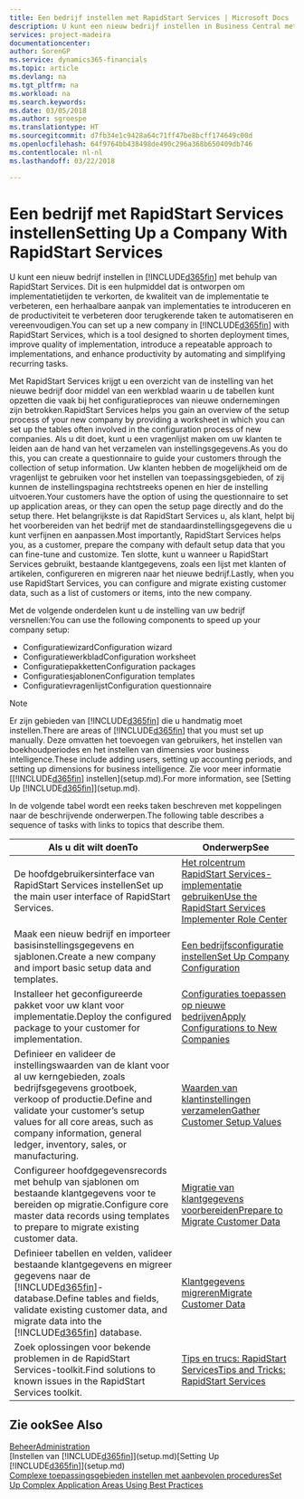 ```yaml
---
title: Een bedrijf instellen met RapidStart Services | Microsoft Docs
description: U kunt een nieuw bedrijf instellen in Business Central met behulp van RapidStart Services. Dit is een hulpmiddel dat is ontworpen om implementatietijden te verkorten, de kwaliteit van de implementatie te verbeteren, een herhaalbare aanpak van implementaties te introduceren en de productiviteit te verbeteren door terugkerende taken te automatiseren en vereenvoudigen.
services: project-madeira
documentationcenter: 
author: SorenGP
ms.service: dynamics365-financials
ms.topic: article
ms.devlang: na
ms.tgt_pltfrm: na
ms.workload: na
ms.search.keywords: 
ms.date: 03/05/2018
ms.author: sgroespe
ms.translationtype: HT
ms.sourcegitcommit: d7fb34e1c9428a64c71ff47be8bcff174649c00d
ms.openlocfilehash: 64f9764bb438498de490c296a368b650409db746
ms.contentlocale: nl-nl
ms.lasthandoff: 03/22/2018

---
```

# <a name="setting-up-a-company-with-rapidstart-services"></a><span data-ttu-id="0df82-103">Een bedrijf met RapidStart Services instellen</span><span class="sxs-lookup"><span data-stu-id="0df82-103">Setting Up a Company With RapidStart Services</span></span>
<span data-ttu-id="0df82-104">U kunt een nieuw bedrijf instellen in [!INCLUDE[d365fin](includes/d365fin_md.md)] met behulp van RapidStart Services. Dit is een hulpmiddel dat is ontworpen om implementatietijden te verkorten, de kwaliteit van de implementatie te verbeteren, een herhaalbare aanpak van implementaties te introduceren en de productiviteit te verbeteren door terugkerende taken te automatiseren en vereenvoudigen.</span><span class="sxs-lookup"><span data-stu-id="0df82-104">You can set up a new company in [!INCLUDE[d365fin](includes/d365fin_md.md)] with RapidStart Services, which is a tool designed to shorten deployment times, improve quality of implementation, introduce a repeatable approach to implementations, and enhance productivity by automating and simplifying recurring tasks.</span></span>  

<span data-ttu-id="0df82-105">Met RapidStart Services krijgt u een overzicht van de instelling van het nieuwe bedrijf door middel van een werkblad waarin u de tabellen kunt opzetten die vaak bij het configuratieproces van nieuwe ondernemingen zijn betrokken.</span><span class="sxs-lookup"><span data-stu-id="0df82-105">RapidStart Services helps you gain an overview of the setup process of your new company by providing a worksheet in which you can set up the tables often involved in the configuration process of new companies.</span></span> <span data-ttu-id="0df82-106">Als u dit doet, kunt u een vragenlijst maken om uw klanten te leiden aan de hand van het verzamelen van instellingsgegevens.</span><span class="sxs-lookup"><span data-stu-id="0df82-106">As you do this, you can create a questionnaire to guide your customers through the collection of setup information.</span></span> <span data-ttu-id="0df82-107">Uw klanten hebben de mogelijkheid om de vragenlijst te gebruiken voor het instellen van toepassingsgebieden, of zij kunnen de instellingspagina rechtstreeks openen en hier de instelling uitvoeren.</span><span class="sxs-lookup"><span data-stu-id="0df82-107">Your customers have the option of using the questionnaire to set up application areas, or they can open the setup page directly and do the setup there.</span></span> <span data-ttu-id="0df82-108">Het belangrijkste is dat RapidStart Services u, als klant, helpt bij het voorbereiden van het bedrijf met de standaardinstellingsgegevens die u kunt verfijnen en aanpassen.</span><span class="sxs-lookup"><span data-stu-id="0df82-108">Most importantly, RapidStart Services helps you, as a customer, prepare the company with default setup data that you can fine-tune and customize.</span></span> <span data-ttu-id="0df82-109">Ten slotte, kunt u wanneer u RapidStart Services gebruikt, bestaande klantgegevens, zoals een lijst met klanten of artikelen, configureren en migreren naar het nieuwe bedrijf.</span><span class="sxs-lookup"><span data-stu-id="0df82-109">Lastly, when you use RapidStart Services, you can configure and migrate existing customer data, such as a list of customers or items, into the new company.</span></span>

<span data-ttu-id="0df82-110">Met de volgende onderdelen kunt u de instelling van uw bedrijf versnellen:</span><span class="sxs-lookup"><span data-stu-id="0df82-110">You can use the following components to speed up your company setup:</span></span>  

-   <span data-ttu-id="0df82-111">Configuratiewizard</span><span class="sxs-lookup"><span data-stu-id="0df82-111">Configuration wizard</span></span>  
-   <span data-ttu-id="0df82-112">Configuratiewerkblad</span><span class="sxs-lookup"><span data-stu-id="0df82-112">Configuration worksheet</span></span>  
-   <span data-ttu-id="0df82-113">Configuratiepakketten</span><span class="sxs-lookup"><span data-stu-id="0df82-113">Configuration packages</span></span>  
-   <span data-ttu-id="0df82-114">Configuratiesjablonen</span><span class="sxs-lookup"><span data-stu-id="0df82-114">Configuration templates</span></span>  
-   <span data-ttu-id="0df82-115">Configuratievragenlijst</span><span class="sxs-lookup"><span data-stu-id="0df82-115">Configuration questionnaire</span></span>  

> [!Note]  
>  <span data-ttu-id="0df82-116">Er zijn gebieden van [!INCLUDE[d365fin](includes/d365fin_md.md)] die u handmatig moet instellen.</span><span class="sxs-lookup"><span data-stu-id="0df82-116">There are areas of [!INCLUDE[d365fin](includes/d365fin_md.md)] that you must set up manually.</span></span> <span data-ttu-id="0df82-117">Deze omvatten het toevoegen van gebruikers, het instellen van boekhoudperiodes en het instellen van dimensies voor business intelligence.</span><span class="sxs-lookup"><span data-stu-id="0df82-117">These include adding users, setting up accounting periods, and setting up dimensions for business intelligence.</span></span> <span data-ttu-id="0df82-118">Zie voor meer informatie [[!INCLUDE[d365fin](includes/d365fin_md.md)] instellen](setup.md).</span><span class="sxs-lookup"><span data-stu-id="0df82-118">For more information, see [Setting Up [!INCLUDE[d365fin](includes/d365fin_md.md)]](setup.md).</span></span>

 <span data-ttu-id="0df82-119">In de volgende tabel wordt een reeks taken beschreven met koppelingen naar de beschrijvende onderwerpen.</span><span class="sxs-lookup"><span data-stu-id="0df82-119">The following table describes a sequence of tasks with links to topics that describe them.</span></span>

|<span data-ttu-id="0df82-120">**Als u dit wilt doen**</span><span class="sxs-lookup"><span data-stu-id="0df82-120">**To**</span></span>|<span data-ttu-id="0df82-121">**Onderwerp**</span><span class="sxs-lookup"><span data-stu-id="0df82-121">**See**</span></span>|  
|------------|-------------|  
|<span data-ttu-id="0df82-122">De hoofdgebruikersinterface van RapidStart Services instellen</span><span class="sxs-lookup"><span data-stu-id="0df82-122">Set up the main user interface of RapidStart Services.</span></span>|[<span data-ttu-id="0df82-123">Het rolcentrum RapidStart Services-implementatie gebruiken</span><span class="sxs-lookup"><span data-stu-id="0df82-123">Use the RapidStart Services Implementer Role Center</span></span>](admin-how-to-use-the-rapidstart-services-role-center-to-track-progress.md)|  
|<span data-ttu-id="0df82-124">Maak een nieuw bedrijf en importeer basisinstellingsgegevens en sjablonen.</span><span class="sxs-lookup"><span data-stu-id="0df82-124">Create a new company and import basic setup data and templates.</span></span>|[<span data-ttu-id="0df82-125">Een bedrijfsconfiguratie instellen</span><span class="sxs-lookup"><span data-stu-id="0df82-125">Set Up Company Configuration</span></span>](admin-set-up-company-configuration.md)|  
|<span data-ttu-id="0df82-126">Installeer het geconfigureerde pakket voor uw klant voor implementatie.</span><span class="sxs-lookup"><span data-stu-id="0df82-126">Deploy the configured package to your customer for implementation.</span></span>|[<span data-ttu-id="0df82-127">Configuraties toepassen op nieuwe bedrijven</span><span class="sxs-lookup"><span data-stu-id="0df82-127">Apply Configurations to New Companies</span></span>](admin-apply-configuration-to-new-companies.md)|
|<span data-ttu-id="0df82-128">Definieer en valideer de instellingswaarden van de klant voor al uw kerngebieden, zoals bedrijfsgegevens grootboek, verkoop of productie.</span><span class="sxs-lookup"><span data-stu-id="0df82-128">Define and validate your customer’s setup values for all core areas, such as company information, general ledger, inventory, sales, or manufacturing.</span></span>|[<span data-ttu-id="0df82-129">Waarden van klantinstellingen verzamelen</span><span class="sxs-lookup"><span data-stu-id="0df82-129">Gather Customer Setup Values</span></span>](admin-gather-customer-setup-values.md)|  
|<span data-ttu-id="0df82-130">Configureer hoofdgegevensrecords met behulp van sjablonen om bestaande klantgegevens voor te bereiden op migratie.</span><span class="sxs-lookup"><span data-stu-id="0df82-130">Configure core master data records using templates to prepare to migrate existing customer data.</span></span>|[<span data-ttu-id="0df82-131">Migratie van klantgegevens voorbereiden</span><span class="sxs-lookup"><span data-stu-id="0df82-131">Prepare to Migrate Customer Data</span></span>](admin-use-templates-to-prepare-customer-data-for-migration.md)|  
|<span data-ttu-id="0df82-132">Definieer tabellen en velden, valideer bestaande klantgegevens en migreer gegevens naar de [!INCLUDE[d365fin](includes/d365fin_md.md)]-database.</span><span class="sxs-lookup"><span data-stu-id="0df82-132">Define tables and fields, validate existing customer data, and migrate data into the [!INCLUDE[d365fin](includes/d365fin_md.md)] database.</span></span>|[<span data-ttu-id="0df82-133">Klantgegevens migreren</span><span class="sxs-lookup"><span data-stu-id="0df82-133">Migrate Customer Data</span></span>](admin-migrate-customer-data.md)|  
|<span data-ttu-id="0df82-134">Zoek oplossingen voor bekende problemen in de RapidStart Services-toolkit.</span><span class="sxs-lookup"><span data-stu-id="0df82-134">Find solutions to known issues in the RapidStart Services toolkit.</span></span>|[<span data-ttu-id="0df82-135">Tips en trucs: RapidStart Services</span><span class="sxs-lookup"><span data-stu-id="0df82-135">Tips and Tricks: RapidStart Services</span></span>](admin-tips-and-tricks-rapidstart-services.md)|  

## <a name="see-also"></a><span data-ttu-id="0df82-136">Zie ook</span><span class="sxs-lookup"><span data-stu-id="0df82-136">See Also</span></span>  
[<span data-ttu-id="0df82-137">Beheer</span><span class="sxs-lookup"><span data-stu-id="0df82-137">Administration</span></span>](admin-setup-and-administration.md)  
<span data-ttu-id="0df82-138">[Instellen van [!INCLUDE[d365fin](includes/d365fin_md.md)]](setup.md)</span><span class="sxs-lookup"><span data-stu-id="0df82-138">[Setting Up [!INCLUDE[d365fin](includes/d365fin_md.md)]](setup.md)</span></span>  
[<span data-ttu-id="0df82-139">Complexe toepassingsgebieden instellen met aanbevolen procedures</span><span class="sxs-lookup"><span data-stu-id="0df82-139">Set Up Complex Application Areas Using Best Practices</span></span>](set-up-complex-application-areas-using-best-practices.md)   

